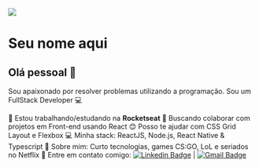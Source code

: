 <img width="auto" src="https://github.com/tgmarinho/tgmarinho/blob/master/banner.png">


# Seu nome aqui

## Olá pessoal 👋
Sou apaixonado por resolver problemas utilizando a programação.
Sou um FullStack Developer :computer:

 :rocket:   Estou trabalhando/estudando na **Rocketseat**
 :purple_heart:  Buscando colaborar com projetos em Front-end usando React
 :blush: Posso te ajudar com CSS Grid Layout e Flexbox
 :computer: Minha stack: ReactJS, Node.js, React Native & Typescript
 💬  Sobre mim: Curto tecnologias, games CS:GO, LoL e seriados no Netflix
 :email: Entre em contato comigo: [![Linkedin Badge](https://img.shields.io/badge/-ThiagoMarinho-blue?style=flat-square&logo=Linkedin&logoColor=white&link=https://www.linkedin.com/in/tgmarinho/)](https://www.linkedin.com/in/tgmarinho/) 
| 
[![Gmail Badge](https://img.shields.io/badge/-tgmarinho@gmail.com-c14438?style=flat-square&logo=Gmail&logoColor=white&link=mailto:seuemail@gmail.com)](mailto:seuemail@gmail.com)



